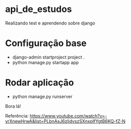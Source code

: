 # api_de_estudos

Realizando test e aprendendo sobre django

# Configuração base 
- django-admin startproject project .
- python manage.py startapp app

# Rodar aplicação
- python manage.py runserver

Bora lá!

Referência: https://www.youtube.com/watch?v=-vrXnewHrwA&list=PLbnAsJ6zlidvszSXnxplfYgtB6KQ-fZ-N